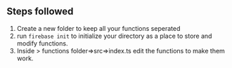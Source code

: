 ## Steps followed

1. Create a new folder to keep all your functions seperated
2. run `firebase init` to initialize your directory as a place to store and modify functions.
3. Inside > functions folder=>src=>index.ts edit the functions to make them work.
